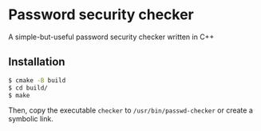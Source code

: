 # Password security checker
A simple-but-useful password security checker written in C++

## Installation

```bash
$ cmake -B build
$ cd build/
$ make
```
Then, copy the executable `checker` to `/usr/bin/passwd-checker` or create a symbolic link.
